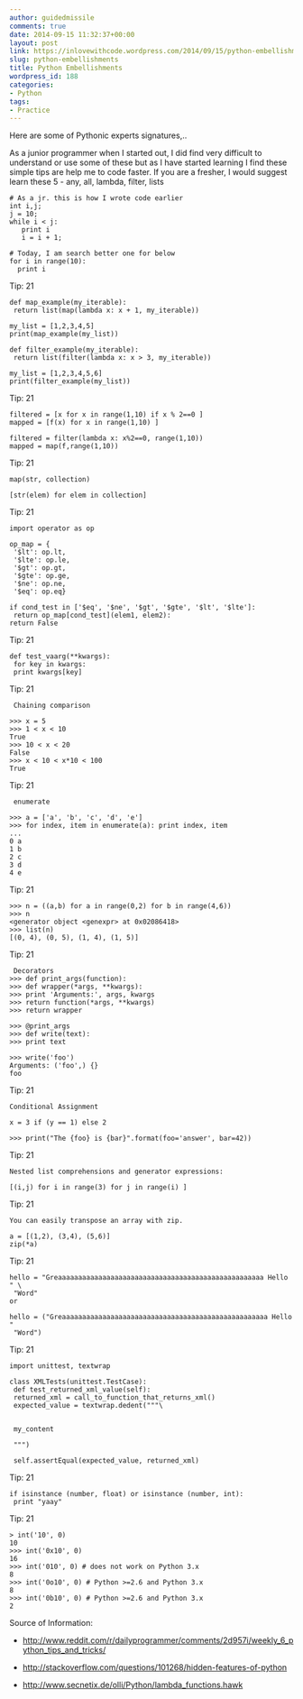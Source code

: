 ```yaml
---
author: guidedmissile
comments: true
date: 2014-09-15 11:32:37+00:00
layout: post
link: https://inlovewithcode.wordpress.com/2014/09/15/python-embellishments/
slug: python-embellishments
title: Python Embellishments
wordpress_id: 188
categories:
- Python
tags:
- Practice
---
```


Here are some of Pythonic experts signatures,..

As a junior programmer when I started out, I did find very difficult to understand or use some of these but as I have started learning I find these simple tips are help me to code faster. If you are a fresher, I would suggest learn these 5 - any, all, lambda, filter, lists

    
    # As a jr. this is how I wrote code earlier
    int i,j;
    j = 10;
    while i < j:
       print i
       i = i + 1;
    
    # Today, I am search better one for below
    for i in range(10):
      print i


Tip: 21

    
    def map_example(my_iterable):
     return list(map(lambda x: x + 1, my_iterable))
    
    my_list = [1,2,3,4,5]
    print(map_example(my_list))
    
    def filter_example(my_iterable):
     return list(filter(lambda x: x > 3, my_iterable))
    
    my_list = [1,2,3,4,5,6]
    print(filter_example(my_list))
    
    


Tip: 21

    
    filtered = [x for x in range(1,10) if x % 2==0 ]
    mapped = [f(x) for x in range(1,10) ]
    
    filtered = filter(lambda x: x%2==0, range(1,10))
    mapped = map(f,range(1,10))
    
    


Tip: 21

    
    map(str, collection)
    
    [str(elem) for elem in collection] 
    


Tip: 21

    
    import operator as op
    
    op_map = {
     '$lt': op.lt,
     '$lte': op.le,
     '$gt': op.gt,
     '$gte': op.ge,
     '$ne': op.ne,
     '$eq': op.eq}
    
    if cond_test in ['$eq', '$ne', '$gt', '$gte', '$lt', '$lte']:
     return op_map[cond_test](elem1, elem2):
    return False
    
    


Tip: 21

    
    def test_vaarg(**kwargs):
     for key in kwargs:
     print kwargs[key]
    
    


Tip: 21

    
     Chaining comparison
    
    >>> x = 5
    >>> 1 < x < 10
    True
    >>> 10 < x < 20 
    False
    >>> x < 10 < x*10 < 100
    True
    
    


Tip: 21

    
     enumerate
    
    >>> a = ['a', 'b', 'c', 'd', 'e']
    >>> for index, item in enumerate(a): print index, item
    ...
    0 a
    1 b
    2 c
    3 d
    4 e
    
    


Tip: 21

    
    >>> n = ((a,b) for a in range(0,2) for b in range(4,6))
    >>> n
    <generator object <genexpr> at 0x02086418>
    >>> list(n)
    [(0, 4), (0, 5), (1, 4), (1, 5)]
    
    


Tip: 21

    
     Decorators 
    >>> def print_args(function):
    >>> def wrapper(*args, **kwargs):
    >>> print 'Arguments:', args, kwargs
    >>> return function(*args, **kwargs)
    >>> return wrapper
    
    >>> @print_args
    >>> def write(text):
    >>> print text
    
    >>> write('foo')
    Arguments: ('foo',) {}
    foo
    


Tip: 21

    
    Conditional Assignment
    
    x = 3 if (y == 1) else 2
    
    >>> print("The {foo} is {bar}".format(foo='answer', bar=42))
    
    


Tip: 21

    
    Nested list comprehensions and generator expressions:
    
    [(i,j) for i in range(3) for j in range(i) ] 
    
    


Tip: 21

    
     
    You can easily transpose an array with zip.
    
    a = [(1,2), (3,4), (5,6)]
    zip(*a)
    
    


Tip: 21

    
    hello = "Greaaaaaaaaaaaaaaaaaaaaaaaaaaaaaaaaaaaaaaaaaaaaaaaaaaa Hello " \
     "Word"
    or
    
    hello = ("Greaaaaaaaaaaaaaaaaaaaaaaaaaaaaaaaaaaaaaaaaaaaaaaaaaaa Hello " 
     "Word")
    


Tip: 21

    
    import unittest, textwrap
    
    class XMLTests(unittest.TestCase):
     def test_returned_xml_value(self):
     returned_xml = call_to_function_that_returns_xml()
     expected_value = textwrap.dedent("""\
     
     
     my_content
     
     """)
    
     self.assertEqual(expected_value, returned_xml)
    
    


Tip: 21

    
    if isinstance (number, float) or isinstance (number, int): 
     print "yaay"
    


Tip: 21

    
    > int('10', 0)
    10
    >>> int('0x10', 0)
    16
    >>> int('010', 0) # does not work on Python 3.x
    8
    >>> int('0o10', 0) # Python >=2.6 and Python 3.x
    8
    >>> int('0b10', 0) # Python >=2.6 and Python 3.x
    2
    
    


Source of Information:



	
  * http://www.reddit.com/r/dailyprogrammer/comments/2d957i/weekly_6_python_tips_and_tricks/

	
  * http://stackoverflow.com/questions/101268/hidden-features-of-python

	
  * http://www.secnetix.de/olli/Python/lambda_functions.hawk


